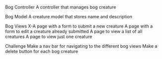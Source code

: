 Bog Controller
A controller that manages bog creature

Bog Model
A creature model that stores name and description

Bog Views
X-A page with a form to submit a new creature
A page with a form to edit a creature already submitted
A page to view a list of all creatures
A page to view just one creature

Challenge
Make a nav bar for navigating to the different bog views
Make a delete button for each bog creature